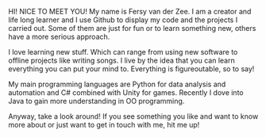 HI! NICE TO MEET YOU!
My name is Fersy van der Zee. I am a creator and life long learner and I use Github to display my code and the projects I carried out.
Some of them are just for fun or to learn something new, others have a more serious approach.

I love learning new stuff. Which can range from using new software to offline projects like writing songs.
I live by the idea that you can learn everything you can put your mind to. Everything is figureoutable, so to say!

My main programming languages are Python for data analysis and automation and C# combined with Unity for games. Recently I dove into Java to gain more understanding in OO programming.

Anyway, take a look around! If you see something you like and want to know more about or just want to get in touch with me, hit me up!

